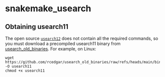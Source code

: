 # snakemake_usearch

## Obtaining usearch11
The open source [`usearch12`](https://github.com/rcedgar/usearch12) does not contain all the required commands, so you must download a precompiled usearch11 binary from [usearch_old_binaries](https://github.com/rcedgar/usearch_old_binaries/). For example, on Linux:

```
wget https://github.com/rcedgar/usearch_old_binaries/raw/refs/heads/main/bin/usearch11.0.667_i86linux64 -O usearch11
chmod +x usearch11
```
